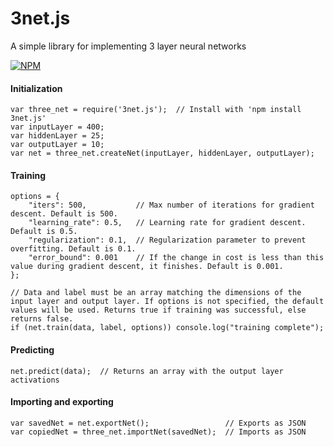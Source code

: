 # 3net.js

A simple library for implementing 3 layer neural networks

[![NPM](https://nodei.co/npm/3net.js.png)](https://npmjs.org/package/3net.js)

#### Initialization
    var three_net = require('3net.js');  // Install with 'npm install 3net.js'
    var inputLayer = 400;
    var hiddenLayer = 25;
    var outputLayer = 10;
    var net = three_net.createNet(inputLayer, hiddenLayer, outputLayer);  
    
#### Training
    options = {
        "iters": 500,           // Max number of iterations for gradient descent. Default is 500.
        "learning_rate": 0.5,   // Learning rate for gradient descent. Default is 0.5.
        "regularization": 0.1,  // Regularization parameter to prevent overfitting. Default is 0.1.
        "error_bound": 0.001    // If the change in cost is less than this value during gradient descent, it finishes. Default is 0.001.
    };
    
    // Data and label must be an array matching the dimensions of the input layer and output layer. If options is not specified, the default values will be used. Returns true if training was successful, else returns false.
    if (net.train(data, label, options)) console.log("training complete");  
    
#### Predicting
    net.predict(data);  // Returns an array with the output layer activations
    
#### Importing and exporting
    var savedNet = net.exportNet();                 // Exports as JSON
    var copiedNet = three_net.importNet(savedNet);  // Imports as JSON

